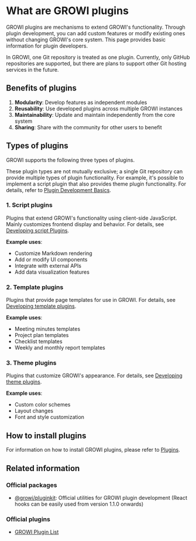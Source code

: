 # What are GROWI plugins

GROWI plugins are mechanisms to extend GROWI's functionality. Through plugin development, you can add custom features or modify existing ones without changing GROWI's core system. This page provides basic information for plugin developers.

In GROWI, one Git repository is treated as one plugin. Currently, only GitHub repositories are supported, but there are plans to support other Git hosting services in the future.

## Benefits of plugins

1. **Modularity**: Develop features as independent modules
2. **Reusability**: Use developed plugins across multiple GROWI instances
3. **Maintainability**: Update and maintain independently from the core system
4. **Sharing**: Share with the community for other users to benefit

## Types of plugins

GROWI supports the following three types of plugins.

These plugin types are not mutually exclusive; a single Git repository can provide multiple types of plugin functionality. For example, it's possible to implement a script plugin that also provides theme plugin functionality. For details, refer to [Plugin Development Basics](/en/dev/plugin/development.html).

### 1. Script plugins

Plugins that extend GROWI's functionality using client-side JavaScript. Mainly customizes frontend display and behavior. For details, see [Developing script Plugins](/en/dev/plugin/script.html).

**Example uses**:

- Customize Markdown rendering
- Add or modify UI components
- Integrate with external APIs
- Add data visualization features

### 2. Template plugins

Plugins that provide page templates for use in GROWI. For details, see [Developing template plugins](/en/dev/plugin/template.html).

**Example uses**:

- Meeting minutes templates
- Project plan templates
- Checklist templates
- Weekly and monthly report templates

### 3. Theme plugins

Plugins that customize GROWI's appearance. For details, see [Developing theme plugins](/en/dev/plugin/theme.html).

**Example uses**:

- Custom color schemes
- Layout changes
- Font and style customization

## How to install plugins

For information on how to install GROWI plugins, please refer to [Plugins](/en/admin-guide/management-cookbook/plugins.html).

## Related information

### Official packages

- [@growi/pluginkit](https://github.com/weseek/growi/tree/master/packages/pluginkit): Official utilities for GROWI plugin development (React hooks can be easily used from version 1.1.0 onwards)

### Official plugins

- [GROWI Plugin List](https://growi.org/plugins)

